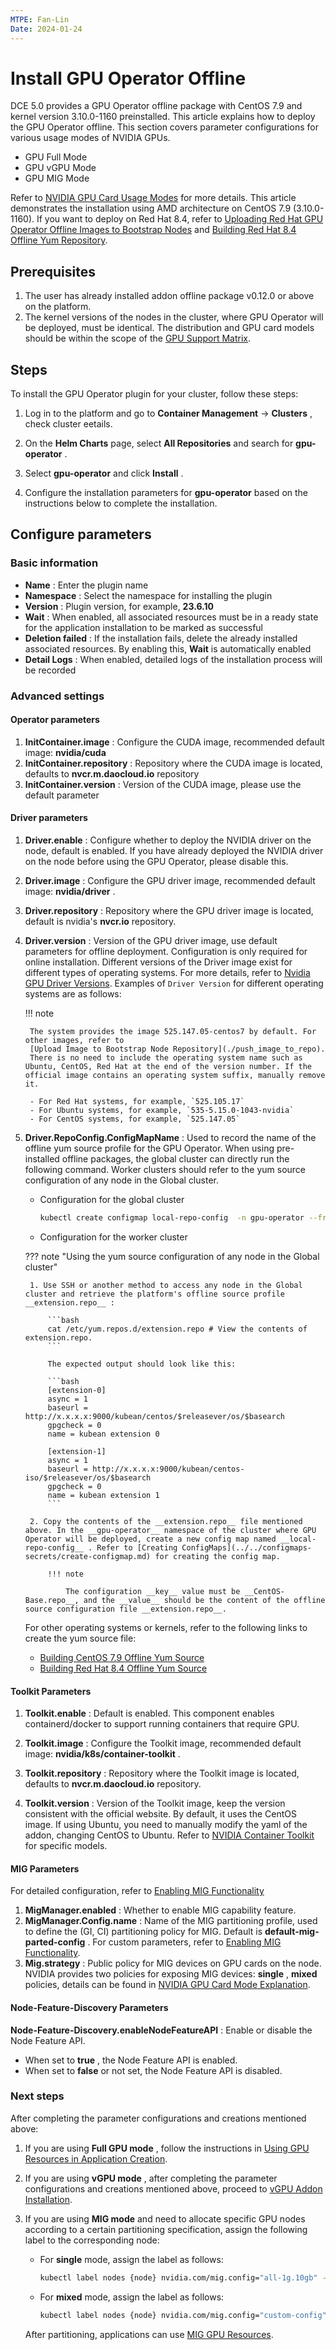 ```yaml
---
MTPE: Fan-Lin
Date: 2024-01-24
---
```


# Install GPU Operator Offline

DCE 5.0 provides a GPU Operator offline package with CentOS 7.9 and kernel version 3.10.0-1160 preinstalled. This article explains how to deploy the GPU Operator offline. This section covers parameter configurations for various usage modes of NVIDIA GPUs.

- GPU Full Mode
- GPU vGPU Mode
- GPU MIG Mode

Refer to [NVIDIA GPU Card Usage Modes](index.md) for more details. This article demonstrates the installation using AMD architecture on CentOS 7.9 (3.10.0-1160). If you want to deploy on Red Hat 8.4, refer to [Uploading Red Hat GPU Operator Offline Images to Bootstrap Nodes](./push_image_to_repo.md) and [Building Red Hat 8.4 Offline Yum Repository](./upgrade_yum_source_redhat8_4.md).

## Prerequisites

1. The user has already installed addon offline package v0.12.0 or above on the platform.
2. The kernel versions of the nodes in the cluster, where GPU Operator will be deployed, must be identical.
   The distribution and GPU card models should be within the scope of the [GPU Support Matrix](../gpu_matrix.md).

## Steps

To install the GPU Operator plugin for your cluster, follow these steps:

1. Log in to the platform and go to __Container Management__ -> __Clusters__ , check cluster eetails.

2. On the __Helm Charts__ page, select __All Repositories__ and search for __gpu-operator__ .

3. Select __gpu-operator__ and click __Install__ .

4. Configure the installation parameters for __gpu-operator__ based on the instructions below to complete the installation.

## Configure parameters

### Basic information

- __Name__ : Enter the plugin name
- __Namespace__ : Select the namespace for installing the plugin
- __Version__ : Plugin version, for example, __23.6.10__
- __Wait__ : When enabled, all associated resources must be in a ready state for the application installation to be marked as successful
- __Deletion failed__ : If the installation fails, delete the already installed associated resources. By enabling this, __Wait__ is automatically enabled
- __Detail Logs__ : When enabled, detailed logs of the installation process will be recorded

### Advanced settings

#### Operator parameters

1. __InitContainer.image__ : Configure the CUDA image, recommended default image: __nvidia/cuda__
2. __InitContainer.repository__ : Repository where the CUDA image is located, defaults to __nvcr.m.daocloud.io__ repository
3. __InitContainer.version__ : Version of the CUDA image, please use the default parameter

#### Driver parameters

1. __Driver.enable__ : Configure whether to deploy the NVIDIA driver on the node, default is enabled. If you have already deployed the NVIDIA driver on the node before using the GPU Operator, please disable this.
2. __Driver.image__ : Configure the GPU driver image, recommended default image: __nvidia/driver__ .
3. __Driver.repository__ : Repository where the GPU driver image is located, default is nvidia's __nvcr.io__ repository.
4. __Driver.version__ : Version of the GPU driver image, use default parameters for offline deployment.
   Configuration is only required for online installation. Different versions of the Driver image exist for
   different types of operating systems. For more details, refer to
   [Nvidia GPU Driver Versions](https://catalog.ngc.nvidia.com/orgs/nvidia/containers/driver/tags).
   Examples of `Driver Version` for different operating systems are as follows:

    !!! note

        The system provides the image 525.147.05-centos7 by default. For other images, refer to
        [Upload Image to Bootstrap Node Repository](./push_image_to_repo).
        There is no need to include the operating system name such as Ubuntu, CentOS, Red Hat at the end of the version number. If the official image contains an operating system suffix, manually remove it.

        - For Red Hat systems, for example, `525.105.17`
        - For Ubuntu systems, for example, `535-5.15.0-1043-nvidia`
        - For CentOS systems, for example, `525.147.05`

5. __Driver.RepoConfig.ConfigMapName__ : Used to record the name of the offline yum source profile for the GPU Operator. When using pre-installed offline packages, the global cluster can directly run the following command. Worker clusters should refer to the yum source configuration of any node in the Global cluster.

    - Configuration for the global cluster

        ```sh
        kubectl create configmap local-repo-config  -n gpu-operator --from-file=CentOS-Base.repo=/etc/yum.repos.d/extension.repo
        ```
   
    - Configuration for the worker cluster

    ??? note "Using the yum source configuration of any node in the Global cluster"

        1. Use SSH or another method to access any node in the Global cluster and retrieve the platform's offline source profile __extension.repo__ :

            ```bash
            cat /etc/yum.repos.d/extension.repo # View the contents of extension.repo.
            ```

            The expected output should look like this:

            ```bash
            [extension-0]
            async = 1
            baseurl = http://x.x.x.x:9000/kubean/centos/$releasever/os/$basearch
            gpgcheck = 0
            name = kubean extension 0

            [extension-1]
            async = 1
            baseurl = http://x.x.x.x:9000/kubean/centos-iso/$releasever/os/$basearch
            gpgcheck = 0
            name = kubean extension 1
            ```

        2. Copy the contents of the __extension.repo__ file mentioned above. In the __gpu-operator__ namespace of the cluster where GPU Operator will be deployed, create a new config map named __local-repo-config__ . Refer to [Creating ConfigMaps](../../configmaps-secrets/create-configmap.md) for creating the config map.

            !!! note

                The configuration __key__ value must be __CentOS-Base.repo__, and the __value__ should be the content of the offline source configuration file __extension.repo__.

    For other operating systems or kernels, refer to the following links to create the yum source file:

    - [Building CentOS 7.9 Offline Yum Source](./Upgrade_yum_source_of_preset_offline_package.md)
    - [Building Red Hat 8.4 Offline Yum Source](./upgrade_yum_source_redhat_8.4.md)

#### Toolkit Parameters

1. __Toolkit.enable__ : Default is enabled. This component enables containerd/docker to support running containers that require GPU.

2. __Toolkit.image__ : Configure the Toolkit image, recommended default image: __nvidia/k8s/container-toolkit__ .

3. __Toolkit.repository__ : Repository where the Toolkit image is located, defaults to __nvcr.m.daocloud.io__ repository.

4. __Toolkit.version__ : Version of the Toolkit image, keep the version consistent with the official website. By default, it uses the CentOS image. If using Ubuntu, you need to manually modify the yaml of the addon, changing CentOS to Ubuntu. Refer to [NVIDIA Container Toolkit](https://catalog.ngc.nvidia.com/orgs/nvidia/teams/k8s/containers/container-toolkit/tags) for specific models.

#### MIG Parameters

For detailed configuration, refer to [Enabling MIG Functionality](mig/create_mig.md)

1. __MigManager.enabled__ : Whether to enable MIG capability feature.
2. **MigManager.Config.name** : Name of the MIG partitioning profile, used to
   define the (GI, CI) partitioning policy for MIG. Default is __default-mig-parted-config__ .
   For custom parameters, refer to [Enabling MIG Functionality](mig/create_mig.md).
3. __Mig.strategy__ : Public policy for MIG devices on GPU cards on the node. NVIDIA provides
   two policies for exposing MIG devices: __single__ , __mixed__ policies, details can be found
   in [NVIDIA GPU Card Mode Explanation](index.md).

#### Node-Feature-Discovery Parameters

__Node-Feature-Discovery.enableNodeFeatureAPI__ : Enable or disable the Node Feature API.

- When set to __true__ , the Node Feature API is enabled.
- When set to __false__ or not set, the Node Feature API is disabled.

### Next steps

After completing the parameter configurations and creations mentioned above:

1. If you are using **Full GPU mode** , follow the instructions in [Using GPU Resources in Application Creation](full_gpu_userguide.md).

2. If you are using **vGPU mode** , after completing the parameter configurations and creations mentioned above, proceed to [vGPU Addon Installation](vgpu/vgpu_addon.md).

3. If you are using **MIG mode** and need to allocate specific GPU nodes according to a certain partitioning specification, assign the following label to the corresponding node:

    - For **single** mode, assign the label as follows:

        ```sh
        kubectl label nodes {node} nvidia.com/mig.config="all-1g.10gb" --overwrite
        ```

    - For **mixed** mode, assign the label as follows:

        ```sh
        kubectl label nodes {node} nvidia.com/mig.config="custom-config" --overwrite
        ```

    After partitioning, applications can use [MIG GPU Resources](mig/mig_usage.md).
